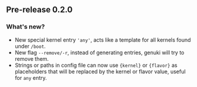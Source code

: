 ## Pre-release 0.2.0

### What's new?

- New special kernel entry `'any'`, acts like a template for all kernels found under `/boot`.
- New flag `--remove/-r`, instead of generating entries, genuki will try to remove them.
- Strings or paths in config file can now use `{kernel}` or `{flavor}` as placeholders that will 
be replaced by the kernel or flavor value, useful for `any` entry. 
